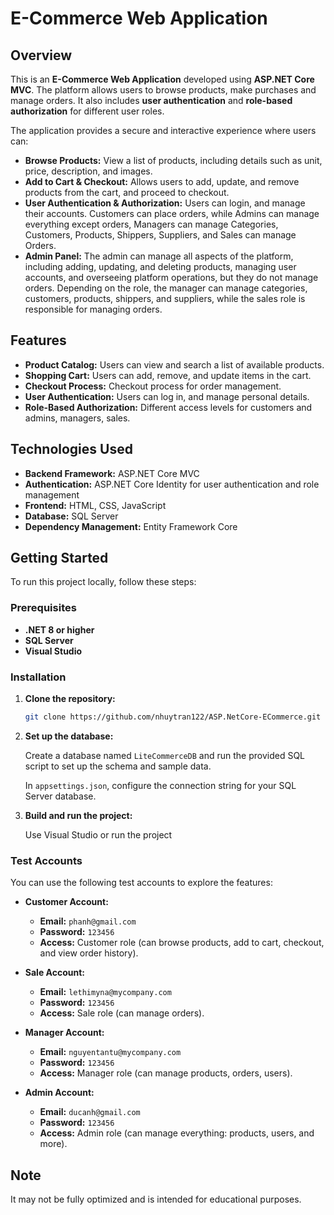 # E-Commerce Web Application

## Overview

This is an **E-Commerce Web Application** developed using **ASP.NET Core MVC**. The platform allows users to browse products, make purchases and manage orders. It also includes **user authentication** and **role-based authorization** for different user roles.

The application provides a secure and interactive experience where users can:

- **Browse Products:** View a list of products, including details such as unit, price, description, and images.
- **Add to Cart & Checkout:** Allows users to add, update, and remove products from the cart, and proceed to checkout.
- **User Authentication & Authorization:** Users can login, and manage their accounts. Customers can place orders, while Admins can manage everything except orders, Managers can manage Categories, Customers, Products, Shippers, Suppliers, and Sales can manage Orders.
- **Admin Panel:** The admin can manage all aspects of the platform, including adding, updating, and deleting products, managing user accounts, and overseeing platform operations, but they do not manage orders. Depending on the role, the manager can manage categories, customers, products, shippers, and suppliers, while the sales role is responsible for managing orders.

## Features

- **Product Catalog:** Users can view and search a list of available products.
- **Shopping Cart:** Users can add, remove, and update items in the cart.
- **Checkout Process:** Checkout process for order management.
- **User Authentication:** Users can log in, and manage personal details.
- **Role-Based Authorization:** Different access levels for customers and admins, managers, sales.

## Technologies Used

- **Backend Framework:** ASP.NET Core MVC
- **Authentication:** ASP.NET Core Identity for user authentication and role management
- **Frontend:** HTML, CSS, JavaScript
- **Database:** SQL Server
- **Dependency Management:** Entity Framework Core

## Getting Started

To run this project locally, follow these steps:

### Prerequisites

- **.NET 8 or higher**
- **SQL Server**
- **Visual Studio**

### Installation

1. **Clone the repository:**

   ```bash
   git clone https://github.com/nhuytran122/ASP.NetCore-ECommerce.git
   ```

2. **Set up the database:**

    Create a database named `LiteCommerceDB` and run the provided SQL script to set up the schema and sample data.

   In `appsettings.json`, configure the connection string for your SQL Server database.

4. **Build and run the project:**

   Use Visual Studio or run the project

### Test Accounts

You can use the following test accounts to explore the features:

- **Customer Account:**
  - **Email:** `phanh@gmail.com`
  - **Password:** `123456`
  - **Access:** Customer role (can browse products, add to cart, checkout, and view order history).

- **Sale Account:**
  - **Email:** `lethimyna@mycompany.com`
  - **Password:** `123456`
  - **Access:** Sale role (can manage orders).

- **Manager Account:**
  - **Email:** `nguyentantu@mycompany.com`
  - **Password:** `123456`
  - **Access:** Manager role (can manage products, orders, users).

- **Admin Account:**
  - **Email:** `ducanh@gmail.com`
  - **Password:** `123456`
  - **Access:** Admin role (can manage everything: products, users, and more).

## Note
It may not be fully optimized and is intended for educational purposes.
